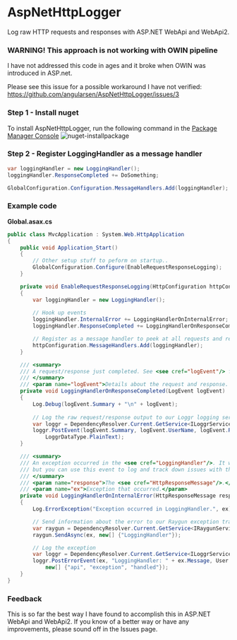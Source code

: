 AspNetHttpLogger
================
Log raw HTTP requests and responses with ASP.NET WebApi and WebApi2.

### WARNING! This approach is not working with OWIN pipeline
I have not addressed this code in ages and it broke when OWIN was introduced in ASP.net.

Please see this issue for a possible workaround I have not verified:
https://github.com/angularsen/AspNetHttpLogger/issues/3


### Step 1 - Install nuget
To install AspNetHttpLogger, run the following command in the [Package Manager Console](http://docs.nuget.org/docs/start-here/using-the-package-manager-console)
![nuget-installpackage](https://cloud.githubusercontent.com/assets/787816/4447419/adb615a8-480a-11e4-81a0-bd29c231ef4c.png)

### Step 2 - Register LoggingHandler as a message handler
```csharp
var loggingHandler = new LoggingHandler();
loggingHandler.ResponseCompleted += DoSomething;

GlobalConfiguration.Configuration.MessageHandlers.Add(loggingHandler);
```

### Example code

**Global.asax.cs**
```csharp
public class MvcApplication : System.Web.HttpApplication
{
    public void Application_Start()
    {
        // Other setup stuff to peform on startup..
        GlobalConfiguration.Configure(EnableRequestResponseLogging);
    }

    private void EnableRequestResponseLogging(HttpConfiguration httpConfiguration)
    {
        var loggingHandler = new LoggingHandler();
        
        // Hook up events
        loggingHandler.InternalError += LoggingHandlerOnInternalError;
        loggingHandler.ResponseCompleted += LoggingHandlerOnResponseCompleted;

        // Register as a message handler to peek at all requests and responses
        httpConfiguration.MessageHandlers.Add(loggingHandler);
    }

    /// <summary>
    /// A request/response just completed. See <see cref="logEvent"/> for more details.
    /// </summary>
    /// <param name="logEvent">Details about the request and response. Call <see cref="LogEvent.ToString"/> for a pre-formatted string output.</param>
    private void LoggingHandlerOnResponseCompleted(LogEvent logEvent)
    {
        Log.Debug(logEvent.Summary + "\n" + logEvent);
        
        // Log the raw request/response output to our Loggr logging service
        var loggr = DependencyResolver.Current.GetService<ILoggrService>();
        loggr.PostEvent(logEvent.Summary, logEvent.UserName, logEvent.Request, new[] {"api", "log", "raw"}, logEvent.ToString(),
            LoggrDataType.PlainText);
    }

    /// <summary>
    /// An exception occurred in the <see cref="LoggingHandler"/>. It will be silently ignored,
    /// but you can use this event to log and track down issues with the handler.
    /// </summary>
    /// <param name="response">The <see cref="HttpResponseMessage"/>.</param>
    /// <param name="ex">Exception that occurred.</param>
    private void LoggingHandlerOnInternalError(HttpResponseMessage response, Exception ex)
    {
        Log.ErrorException("Exception occurred in LoggingHandler.", ex);

        // Send information about the error to our Raygun exception tracking service
        var raygun = DependencyResolver.Current.GetService<IRaygunService>();
        raygun.SendAsync(ex, new[] {"LoggingHandler"});

        // Log the exception
        var loggr = DependencyResolver.Current.GetService<ILoggrService>();
        loggr.PostErrorEvent(ex, "LoggingHandler: " + ex.Message, User.Identity.Name, response.RequestMessage,
            new[] {"api", "exception", "handled"});
    }
}
```

### Feedback
This is so far the best way I have found to accomplish this in ASP.NET WebApi and WebApi2. If you know of a better way or have any improvements, please sound off in the Issues page.
